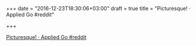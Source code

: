 +++
date = "2016-12-23T18:30:06+03:00"
draft = true
title = "Picturesque! · Applied Go  #reddit"

+++

<p><a href="https://t.co/C3vzNwVNmi">Picturesque! · Applied Go  #reddit</a></p>
